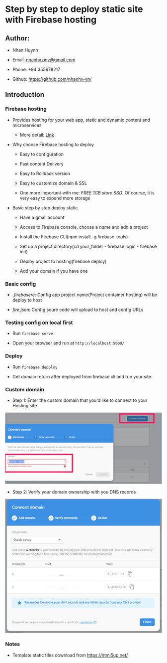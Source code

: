 # Step by step to deploy static site with Firebase hosting

## Author:

- Nhan Huynh

- Email: nhanhv.pnv@gmail.com

- Phone: +84 355978217

- Github: https://github.com/nhanhv-vn/

## Introduction

### Firebase hosting
   - Provides hosting for your web app, static and dynamic content and microservices

       - More detail: [Link](https://firebase.google.com/docs/hosting)

- Why choose Firebase hosting to deploy

    - Easy to configuration

    - Fast content Delivery

    - Easy to Rollback version

    - Easy to customize domain & SSL

    - One more important with me: *FREE 1GB store SSD*. Of course, it is very easy to expand more storage

- Basic step by step deploy static

    - Have a gmail account

    - Access to Firebase console, choose a *name* and add a project

    - Install the Firebase CLI(npm install -g firebase-tools)

    - Set up a project directory(cd your_folder - firebase login - firebase init)

    - Deploy project to hosting(firebase deploy)

    - Add your domain if you have one

### Basic config

- *.firebaserc*: Config app project name(Project container hosting) will be deploy to host

- *fire.json*: Config soure code will upload to host and config URLs

### Testing config on local first

- Run `firebase serve`

- Open your browser and run at `http://localhost:5000/`

### Deploy

- Run `firebase depploy`

- Get domain return after deployed from firebase cli and run your site.


### Custom domain 

- Step 1: Enter the custom domain that you'd like to connect to your Hosting site

![Step_1](https://github.com/nhanhv-vn/firebase-hosting/blob/develop/Step_1.png)


- Step 2: Verify your domain ownership with you DNS records

![Step_2](https://github.com/nhanhv-vn/firebase-hosting/blob/develop/Step_2.png)

### Notes

- Template static files download from https://html5up.net/
